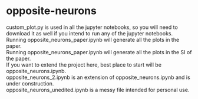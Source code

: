 # opposite-neurons

custom_plot.py is used in all the jupyter notebooks, so you will need to download it as well if you intend to run any of the jupyter notebooks.  
Running opposite_neurons_paper.ipynb will generate all the plots in the paper.  
Running opposite_neurons_paper.ipynb will generate all the plots in the SI of the paper.  
If you want to extend the project here, best place to start will be opposite_neurons.ipynb.  
opposite_neurons_2.ipynb is an extension of opposite_neurons.ipynb and is under construction.  
opposite_neurons_unedited.ipynb is a messy file intended for personal use.  

